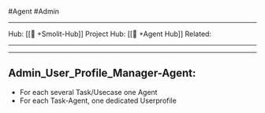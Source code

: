 #Agent #Admin
___
Hub: [[🎯 +Smolit-Hub]]
Project Hub: [[🎯 +Agent Hub]]
Related: 
___
___
## Admin_User_Profile_Manager-Agent:
- For each several Task/Usecase one Agent
- For each Task-Agent, one dedicated Userprofile

